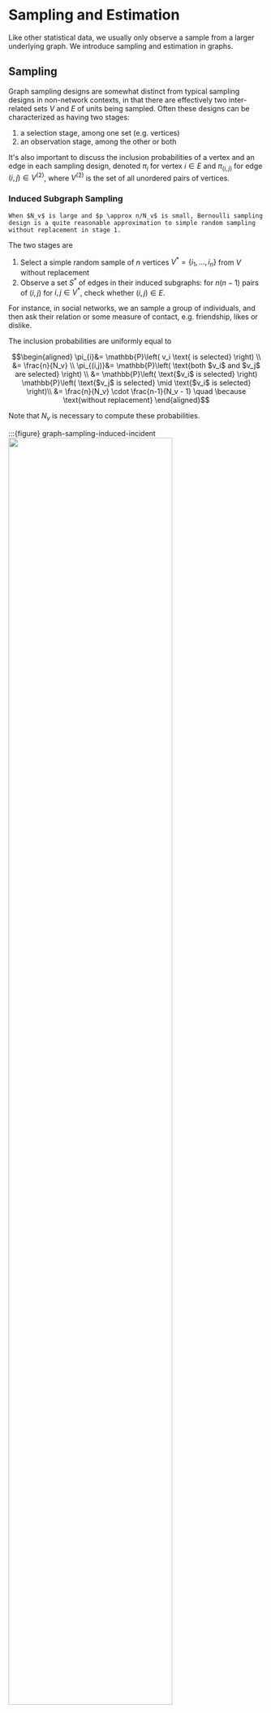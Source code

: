 # Sampling and Estimation

Like other statistical data, we usually only observe a sample from a larger underlying graph. We introduce sampling and estimation in graphs.

## Sampling

Graph sampling designs are somewhat distinct from typical sampling designs in non-network contexts, in that there are effectively two inter-related sets $V$ and $E$ of units being sampled. Often these designs can be characterized as having two stages:
1. a selection stage, among one set (e.g. vertices)
2. an observation stage, among the other or both

It's also important to discuss the inclusion probabilities of a vertex and an edge in each sampling design, denoted $\pi_i$ for vertex $i \in E$ and $\pi_{(i, j)}$ for edge $(i,j) \in V^{(2)}$, where $V^{(2)}$ is the set of all unordered pairs of vertices.


### Induced Subgraph Sampling

```{margin}
When $N_v$ is large and $p \approx n/N_v$ is small, Bernoulli sampling design is a quite reasonable approximation to simple random sampling without replacement in stage 1.
```

The two stages are
1. Select a simple random sample of $n$ vertices $V^{*}=\left\{i_{1}, \ldots, i_{n}\right\}$ from $V$ without replacement
2. Observe a set $S^*$ of edges in their induced subgraphs: for $n(n-1)$ pairs of $(i, j)$ for $i,j \in V^*$, check whether $(i,j)\in E$.

For instance, in social networks, we an sample a group of individuals, and then ask their relation or some measure of contact, e.g. friendship, likes or dislike.

The inclusion probabilities are uniformly equal to

$$\begin{aligned}
\pi_{i}&= \mathbb{P}\left( v_i \text{ is selected}  \right) \\
&= \frac{n}{N_v} \\
\pi_{(i,j)}&= \mathbb{P}\left( \text{both $v_i$ and $v_j$ are selected}  \right) \\
&= \mathbb{P}\left( \text{$v_i$ is selected}  \right) \mathbb{P}\left( \text{$v_j$ is selected} \mid \text{$v_i$ is selected}  \right)\\
&= \frac{n}{N_v} \cdot \frac{n-1}{N_v - 1} \quad \because \text{without replacement}
\end{aligned}$$

Note that $N_v$ is necessary to compute these probabilities.

:::{figure} graph-sampling-induced-incident
<img src="../imgs/graph-sampling-induced-incident.png" width = "80%" alt=""/>

Induced (left) and incident (right) subgraph sampling. Selected vertices/edges are shown in yellow, while observed edges/vertices are shown in orange.
:::


### Incident Subgraph Sampling

Complementary to induced subgraph sampling is incident subgraph sampling.
Instead of selecting $n$ vertices in the initial stage, $n$ edges are selected:
1. Select a simple random sample $E^*$ of $n$ edges from $E$ without replacement
2. All vertices incident to the selected edges are then observed, thus providing $V^*$.

For instance, we sample email correspondence from a database, and observe the sender and receiver.

Inclusion probabilities:

$$\begin{aligned}
\pi_{(i, j)} &= \frac{n}{N_e} \\
\pi_i&= 1-\mathbb{P}(\text{no edge incident to $v_i$ is selected}) \\
&=\left\{\begin{array}{ll}\frac{\binom{N_e - d_i}{n}}{\binom{N_e}{n}} & \text { if } n \leq N_{e}-d_{i} \\ 1, & \text { if } n>N_{e}-d_{i}\end{array}\right. \\
\end{aligned}$$

Hence, in incident subgraph sampling, while the edges are included in the sample graph $G^*$ with equal probability, the vertices are included with unequal probabilities depending on their degrees.

Note that $N_e$ and $d_i$ are necessary to compute the inclusion probabilities. In the example of sampling email correspondence graph, this would require having access to marginal summaries of the total number of emails (say, in a given month) as well as the number of emails in which a given sender had participated.

### Star Sampling

The first stage selects vertices like in induced subgraph sampling, but in the second stage, as its name suggests, we sample all edges incident to the selected vertices, as well as the new vertices on the other end.
1. Select a simple random sample $V_0^*$ from $V$ without replacement
2. For each $v \in V^*$,
   - observe all edges incident to $v$, yielding $E^*$.
   - also observe its neighbors, together with $V_0^*$ yielding $V^*$

More precisely, this is called labeled star sampling. In unlabeled star sampling, the resulting graph is $G^* = (V_0^*, E^*)$. In the latter case, we focus on some particular characteristics (e.g. degrees), so we don't need the vertices on the other end.

For instance, in co-authorship graph, randomly sampling records of $n$ authors and recording the total number of co-authors of each author would correspond to unlabeled star sampling; if not only the number but the identities of the co-authors are recorded, this would correspond to labeled star sampling.

The inclusion probabilities are

$$\begin{aligned}
\pi_{(i, j)}
&= \mathbb{P}\left( \text{neither $i$ nor $j$ are sampled}  \right)\\
&= 1- \frac{\binom{N_v-2}{n}}{\binom{N_v}{n}} \\
\pi_ i &= \frac{n}{N_v} \quad \text{unlabeled case}  \\
\pi_ i &= \sum_{L \subseteq N[i]}(-1)^{|L|+1} \mathbb{P}(L) \quad \text{labeled case}  \\
\end{aligned}$$

where
- $N[i]$ is the union of vertex $i$ and the its immediate neighbors
- $\mathbb{P}\left( L \right) = \frac{\binom{N_v - \left\vert L \right\vert}{n - \left\vert L \right\vert} }{\binom{N_v}{n} }$ is the probability that $L \subseteq V_0^*$. ($n > \left\vert L \right\vert$??)

### Snowball sampling

In star sampling we only look at the immediate neighborhood. We can extends it to up to the $K$-th order neighbors, which is snowball sampling. In short, a $K$-stage snowball sampling is
1. select a simple random sample $V_0^*$ from $V$ without replacement
2. for each $k = 1, \ldots , K$, observe a $k$-th order neighbors, add them to $V^*$ (excluding repeated vertices), and add their incident edges to $E^*$.

Formally, let $N(S)$ be the set of all neighbors of vertices in a set $S$. After we initialize $V_0^*$, we add vertices, for $k=1, \ldots, K$
- $V_k^* = N(V_{k-1}^*)\cap \bar{V}_0^* \cap \ldots \cap \bar{V}_{k-1}^*$, called the $k$-th wave.

A termination condition is $V_k = \emptyset$. The final graph $G^*$ consists of the vertices in $V^* = V_0^* \cup V_1 ^* \cup \ldots \cup V_K^*$ and their incident edges.

Unfortunately, although not surprisingly, inclusion probabilities for snowball sampling become increasingly intractable to calculate after the one-stage level corresponding to star sampling.

:::{figure} graph-sampling-link-tracing
<img src="../imgs/graph-sampling-link-tracing.png" width = "80%" alt=""/>

Two-stage snowball sampling (left) where $V_0^*$ in yellow, $V_1^*$ in orange, and $V_2^*$ in red. Traceroute sampling (right) for sources $\left\{ s_1, s_2 \right\}$ and targets $\left\{ t_1, t_2 \right\}$ in yellow, observed vertices and edges in orange.
:::

(link-tracing)=
### Link Tracing

Many of the other sampling designs fall under link tracing designs: after some selection of an initial sample, some **subset** of the edges ('links') from vertices in this sample are traced to additional vertices.

Snowball sampling is a special case of link tracing, in that all edges are observed. Sometimes this is not feasible, for example, in sampling social contact networks, it may be that individuals are unaware of or cannot recall all of their contacts, or that they do not wish to divulge some of them.

We introduce **traceroute** sampling.
1. select a random sample $S=\left\{s_{1}, \ldots, s_{n_{s}}\right\}$ of vertices as sources from $V$, and another random sample $T=\left\{t_{1}, \ldots, t_{n_{t}}\right\}$ of vertices as targets from $V \setminus S$.
2. For each pair $(s_i, t_j) \in S \times T$, sample a $s_i$-$t_j$ path. Observe all vertices and edges in the path, whose union yielding $G^* = (V^*, E^*)$.

To find the inclusion probabilities, we assume that the paths are shortest paths w.r.t. some set of edge weights. Dall'Asta et al. [SAND 107] find the probabilities are


$$\begin{aligned}
\pi_{i} &\approx 1-\left(1-\rho_{s}-\rho_{t}\right) \exp \left(-\rho_{s} \rho_{t} b_{i}\right) \\
\tau_{\{i, j\}} &\approx 1-\exp \left(-\rho_{s} \rho_{t} b_{i, j}\right)
\end{aligned}$$

where
- $b_i$ is the vertex betweenness centrality of vertex $i$
- $b_{i, j}$ is the edge betweenness centrality of edge $(i, j)$
- $\rho_{s} = \frac{n_s}{N_v} , \rho_t = \frac{n_t}{N_v}$ are the source ant target sampling fractions respectively

We see that the unequal probabilities varies with betweenness centrality $b_i$ and $b_{i, j}$. Though they are not calculable, they lend interesting insight into the nature of this sampling design, to be introduced later.

## Estimation

(Review the [estimation of total](estimation-mean-total) section)

With appropriate choice of population $U$ and unit values $y_i$ for $i \in U$, many of the quantities $\eta(G)$ of graph $G$, e.g. average degree, $N_e$, or even centrality, can be written in a form of population total $\sum_{i \in U} y_i$, as introduced below.

To estimate the total from a sampled graph $G^* = (V^*, E^*)$ where $V^* \subseteq V, E^* \subseteq E$, we can use generalization of the Horvitz-Thompson estimator.

### Types

Many estimation problems can be classified to totals over some order of vertex set $V^(k)$.

#### Totals on Vertex

Let $U=V$, we can define $y_i$ according to the total we are interested.

- average degree: let $y_i = d_i$, then the average degree $\bar{d}$ equals the population total $\sum_{i \in V} d_i$ divided by $N_v$
- proportion of special vertices: let $y_i = \mathbb{I} \left\{ v_i \text{ has some property}  \right\}$, then the proportion of such special vertices equals the population total $\sum_{i \in V} 1$ divided by $N_v$. For instance, proportion of gene responsible for the growth of an organism.

Given a sample of vertices $V^* \subseteq V$, the Horvitz-Thompson estimator for vertex totals takes the form

$$
\hat{\tau}_{\pi}=\sum_{i \in V^{*}} \frac{y_{i}}{\pi_{i}}
$$

Note that
- in some sampling design, the graph structure will be irrelevant for estimating a vertex total, e.g. when the graph structure is irrelevant to $y$ and vertices are sampled through simple random sampling without replacement. $\pi_i$ can be computed in the conventional way.
- on the other hand, the graph structure matters, e.g. in snowball sampling the structure determines $V^*$ and hence the calculation of $\pi_i$.

(total-on-vertex-pairs)=
#### Totals on Vertex Pairs

Now we are interested in $U = V^{(2)}$, the total is

$$
\tau=\sum_{(i, j) \in V^{(2)}} y_{i j}
$$

- number of edges: let $y_{(i, j)} = \mathbb{I} \left\{ (i,j) \in E \right\}$, then the number of edges $N_e$ is given by the total.
- betweenness centrality: let $y_{(i,j)} = \mathbb{I} \left\{ v \in P(i,j) \right\}$ where $P(i,j)$ is the shortest path between $i$ and $j$, and $y_{(i, j)} = 1$ if vertex $v$ is in this shortest path. If all shortest paths are unique, then the betweenness centrality $c_{bet}(v)$ of a vertex $v \in V$ is given by the total, which counts how many shortest paths going through $k$.
- number of homogeneous vertices: let $y_{(i,j)} = \mathbb{I} \left\{ \text{both } i \text{ and } j \text{ have some properties}  \right\}$
- average of some (dis)similarity value between vertex: let $y_{(i,j)} = s(i, j)$ and then divide the total by $N_e$.

The Horvitz-Thompson estimator takes the form

$$
\hat{\tau}_{\pi}=\sum_{(i, j) \in V^{*(2)}} \frac{y_{i j}}{\pi_{i j}}
$$

If $y_{ij} \ne 0$ iff $(i, j) \in E$, then
- vertex pairs total $\tau$ equals to an edge total
- summation in the estimator $\hat{\tau}$ is taken over $E^*$,
- the inclusion probability $\pi_{ij}$ is just the edge inclusion probability $\pi_{(i, j)}$, which equals
  - $\frac{n(n-1)}{N_v (N_v - 1)}$ under induced graph sampling with simple random sampling without replacement in stage 1
  - $\frac{1}{p^2}$ under induced graph sampling with Bernoulli sampling with probability $p$ in stage 1

The variance of the above estimator, generalized from that for conventional Horvitz-Thompson estimator, is given by

$$
\mathbb{V}\left(\hat{\tau}_{\pi}\right)=\sum_{(i, j) \in V^{(2)}} \sum_{(k, l) \in V^{(2)}} y_{i j} y_{k l}\left(\frac{\pi_{i j k l}}{\pi_{i j} \pi_{k l}}-1\right)
$$

where $\pi_{ijkl}$ is the probability that units $(i,j)$ and $(k,l)$ are both included in the sample, and $\pi_{ijkl} = \pi_{ij}$ for convenience when $(i,j) = (k, l)$. Note that there can be $1 \le r \le 4$ different vertices among $i,j,k,l$. The corresponding unbiased estimate of this variance is given by

$$
\widehat{\mathbb{V}}\left(\hat{\tau}_{\pi}\right)=\sum_{(i, j) \in V^{*(2)}} \sum_{(k, l) \in V^{*(2)}} y_{i j} y_{k l}\left(\frac{1}{\pi_{i j} \pi_{k l}}-\frac{1}{\pi_{i j k l}}\right)
$$


Note that these quantities can become increasingly complicated to compute under some sampling designs, since it is necessary to be able to evaluate probabilities $\pi_{ijkl}$ for $1 \le r \le 4$. See Example 5.4 in SAND pg.139 for $p_r$ in induced graph sampling and estimation of $N_e$. Results are shown below.

:::{figure} graph-sampling-edge-total
<img src="../imgs/graph-sampling-edge-total.png" width = "60%" alt=""/>

Histograms of estimates $\hat{N}_e$ of $N_e$ = 31201 and its estimated standard errors (right), under induced subgraph sampling, with Bernoulli sampling of vertices using $p=0.1, 0.2, 0.3$ based on 10000 trials. [Kolaczyk 2009]
:::

#### Totals of Higher Order

The expressions for higher order cases are more complicated. We introduce the case of triples, where $U = V^{(3)}$ and $\tau=\sum_{(i, j, k) \in V^{(3)}} y_{i j k}$. The sample Horvitz-Thompson estimator is

$$
\hat{\tau}_{\pi}=\sum_{(i, j, k) \in V^{*(3)}} \frac{y_{i j k}}{\pi_{i j k}}
$$

The expressions for variance and estimated variance follow in a like manner.

We see an example of estimating transitivity. Recall that

$$
\operatorname{clus}_{T}(G)=\frac{3 \tau_{\Delta}(G)}{\tau_{\wedge}(G)}
$$

where
- $\tau_{\Delta}(G)=\frac{1}{3} \sum_{v \in V} \tau_{\Delta}(v)$ is the number of triangles in the graph
- $\tau_{\wedge}(G)=\sum_{v \in V} \tau_{\wedge}(v)$ is the number of connected triples in the graph

This quantity can be re-expressed in the form

$$
\operatorname{clus}_{T}(G)=\frac{3 \tau_{\Delta}(G)}{\tau_{\wedge} ^ +(G) + 3 \tau_{\Delta}(G)}
$$

where $\tau_{\wedge} ^ +(G) = \tau_{\wedge}(G) -  3 \tau_{\Delta}(G)$ is the number of vertex triples that are connected by **exactly** two edges. Then both $\tau_{\Delta}(G)$ and $\tau_{\wedge}^+(G)$ can becomputed as  a total $\sum_{(i,j,k) \in V^{(3)} }y_{ijk}$ by setting, respectively,

- $y_{ijk} = a_{ij}a_{jk}a_{ki}$
- $y_{i j k}=a_{i j} a_{j k}\left(1-a_{k i}\right)+a_{i j}\left(1-a_{j k}\right) a_{k i}+\left(1-a_{i j}\right) a_{j k} a_{k i}$

where $a_{ij}$ is the $ij$-th entry in the adjacency matrix.

If we use induced subgraph sampling with Bernoulli sampling of vertices with probability $p$ to obtain a sample $G^* = (V^*, E^*)$, then $\pi_{ijk} = p^{-3}$, and hence

$$
\hat{\tau}_{\Delta}(G) =\sum_{(i, j, k) \in V^{*(3)}} \frac{y_{i j k}}{\pi_{i j k}} = p^{-3} \sum_{(i, j, k) \in V^{*(3)}}y_{i j k} = p^{-3} \tau_{\Delta}(G^*)
$$

and similarly $\hat{\tau}_{\wedge}^+(G) = p^{-3}\tau_{\wedge}^+(G^*)$.

We can then substitute these two values to obtain a plug-in estimator of transitivity $\operatorname{clus}_T (G)$. Note that the coefficient $p^{-3}$ cancel out, hence $\widehat{\operatorname{clus}}_T (G) = \operatorname{clus} _T (G^*)$.

### Summary

There are three conditions to make the estimation feasible
1. the graph summary statistic $\eta(G)$ must be expressed in terms of totals
2. the values $y$ must be either observed or obtainable from the available measurements
3. the inclusion probabilities $\pi$ must be computable for the sampling design

But it is not always the case that all three elements are present at the same time. As the first example shown below.

In fact, many estimation problems can be viewed as species problems.
- average degree: how many (distinct) edges for each observed vertex?
- $N_e$ via link tracing: how many distinct edges on multiple paths?

### Examples

#### Average Degree

We will see estimating average degree using two different sampling designs.

First consider unlabeled star sampling. Let the sampled graph be $G^*_{star} = (V^*_{star}, E^*_{star})$. The average degree is a rescaling of vertex total

$$
\hat{\mu}_{star} = \frac{\hat{\tau}_{star}}{N_v}  \quad \text{where} \quad \hat{\tau}_{star} = \sum_{i \in V_{star}^*} \frac{d_i}{n/N_v}
$$

Note that $d_i$ is observed.

On the other hand, under induced subgraph sampling, we do not observe $d_i$, but only a number $d_i^* \le d_i$ for each $i \in V_{indu}^*$. As a result, $\tau$ is not amenable to Horvitz-Thompson estimation methods as a vertex total.

However, we can use the relation $\mu = \frac{2N_e}{N_v}$, which shows an alternative way by estimating $N_e$. As introduced in [total on vertex pairs](total-on-vertex-pairs) above, with inclusion probability $\pi_{ij}= \frac{n(n-1)}{N_v (N_v - 1)}$, we have


$$
\hat{N}_{e, indu}=\sum_{(i, j) \in E_{indu}^{*}} \frac{1}{\pi_{ij}}=N_{e, indu}^{*} \cdot \frac{N_{v}\left(N_{v}-1\right)}{n(n-1)}
$$

which gives the unbiased estimator

$$
\hat{\mu} _{indu} = \frac{2 \hat{N}_{e, indu}}{N_v}
$$

for $\mu$

We can then compare these two estimator. Some re-writing gives


$$
\hat{\mu}_{star} = \frac{2N_{e, star}^*}{n} \quad \hat{\mu}_{I S}=\frac{2 N_{e, indu}^{*}}{n} \cdot \frac{N_{v}-1}{n-1}
$$

Hence under star sampling, it simply use the relation $\bar{d} = \frac{2N_e}{N_v}$ to the sample. In contrast, under induced subgraph sampling, the analogous result (sample average degree) is scaled up by the factor $\frac{N_v - 1}{n-1}$ to account for $d_{i, indu}^* \le d_i$.

(sampling-hidden-pop-size)=
#### Hidden Population Size

The term 'hidden population' generally refers to one in which the individuals do not wish to expose themselves to view. For example, humans of socially sensitive status, such as illegal drug usage or prostitution. Two issues:
- they will not be inclined to disclose themselves
- their population is small

Frank and Snijders [SAND 154] describe how snowball sampling may
be used for this problem, using the idea that mimics capture-recapture methods.

Let
- $V$ be the set of all members of the hidden population
- $G = (V,E)$ be a directed graph associated with that population, in which an arc from vertex $i$ to vertex $j$ indicates that, if asked, individual $i$ would mention individual $j$ as a member of the hidden population (there are some concerns of trust, veracity etc). We want to estimate $N_v$.
- $G^*$ be a subgraph of $G$, where the vertices $V^* = V_0^* \cup V_1 ^*$ are obtained through a one-wave snowball sample, with the initial
sample $V_0^*$ selected through Bernoulli sampling $Z_i \sim \operatorname{Ber}(p_0)$ from $V$, where the sampling rate $p_0$ is unknown. We have three random variables
  - $N_v ^* = \left\vert V_0^* \right\vert$ be the size of the initial sample
  - $M_1$ be the number of arcs $(i, j)$ in $V_0^*$ ($i \in V_0^*$ and $j \in V_0^*$)
  - $M_2$ be the number of arcs pointing from $i \in V_0^*$ to $j \in V_1^*$ ($i \in V_0^*$ but $j \notin V_0^*$)

Out estimator of $N_v$ will be derived using the method-of-moments. We first find the expectation of the three variables.

$$
\begin{array}{l}
\mathbb{E}(N_v ^*)=\mathbb{E}\left(\sum_{i} Z_{i}\right)=N_{v} p_{0} \\
\mathbb{E}\left(M_{1}\right)=\mathbb{E}\left(\sum_{i \neq j} Z_{i} Z_{j} A_{i j}\right)=\left(N_{e}-N_{v}\right) p_{0}^{2} \\
\mathbb{E}\left(M_{2}\right)=\mathbb{E}\left(\sum_{i \neq j} Z_{i}\left(1-Z_{j}\right) A_{i j}\right)=\left(N_{e}-N_{v}\right) p_{0}\left(1-p_{0}\right)
\end{array}
$$

Setting the left-hand sides of these equations equal to their observed counterparts, say $n_v ^*, m_1$ and $m_2$ gives


$$\begin{aligned}
\hat{p}_0&= \frac{m_1 + m_2}{m_1}  \\
\widehat{N_v} &=  \frac{1}{\hat{p}_0}  n_v ^*\\
\end{aligned}$$

In other words, the number of individuals observed initially is inflated by an estimate $\hat{p}_0$ of the sampling rate, where that estimate reflects the relative number of arcs from individuals in the initial sample that point inwards among themselves.

```{margin}
Recall capture-recapture estimator $\frac{1}{m/n_2} n_1$ where $n_1, n_2$ are sample sizes, and $m$ are marked individuals in stage 1. The denominator $m/n_2$ can be seen as sampling rate $\hat{p}_0$.
```

To find the variance this estimator, we use the [jackknife principle](https://en.wikipedia.org/wiki/Jackknife_resampling). Let $\widehat{N}_{v}^{(-i)}$ be the estimate of $N_v$ obtained by removing $i \in V_0^*$ and $j \in V_1^*$ that has only one edge $(i, j)$ adjacent to it, and let $\bar{\widehat{N}}_v$ be their average, then

$$
\widehat{\mathbb{V}}_{J}\left(\widehat{N}_{v}\right)=\frac{n-2}{2 n} \sum_{i \in V_{0}^{*}}\left(\widehat{N}_{v}^{(-i)}-\bar{\widehat{N}}_v\right)^{2}
$$


#### Graph Size via Link Tracing

We can estimate graph size via [link tracing](link-tracing) (traceroute sampling).

Let $V_{(-j)}^{*}$ denote the number of vertices discovered on sampled paths to targets other than $t_{j},$ and define $\delta_{j}= \mathbb{I} \left\{t_{j} \notin V_{(-j)}^{*}\right\}$ to be the indicator of the event that target $t_{j}$ is not 'discovered' on sampled paths to any other target. Write the total number of such targets as $X=\sum_{j} \delta_{j}$. We want to find $\mathbb{E} [X]$, i.e. the average tendency of targets to be missed by other paths.

Given a set of pre-selected source nodes $S=\left\{s_{1}, \ldots, s_{n_{s}}\right\}$ (chosen either randomly or not), if the target nodes in $T=\left\{t_{1}, \ldots, t_{n_{t}}\right\}$ are chosen by simple random sampling without replacement from $V \backslash S$, the probability that target $t_{j}$ is **not** discovered on the paths to other targets is given by

$$
\begin{align*}
\mathbb{P}\left(\delta_{j}=1 \mid V_{(-j)}^{*}\right)=\frac{N_{v}-N_{(-j)}^{*}}{N_{v}-n_{s}-(n_{t}-1)}
\end{align*}
$$

where $N_{(-j)}^{*}=\left|V_{(-j)}^{*}\right|$. Note that, by symmetry under simple random sampling for $t_j \in T$, the expectation $\mathbb{E}[N_{(-j)}^{*}]$ is the same for all $j .$ We denote this quantity by $\mathbb{E}[N_{(-)}^{*}]$ and, as a result, we obtain

$$
\begin{align*}
\mathbb{E}[X]=\sum_{j=1}^{n_{t}} \mathbb{P}\left(\delta_{j}=1 \mid V_{(-j)}^{*}\right)=\frac{n_{t}\left[N_{v}-\mathbb{E}[N_{(-)}^{*}]\right]}{N_{v}-n_{s}-n_{t}+1}
\end{align*}
$$

The only unknown quantity in this equation is $N_v$, while others can be pre-set or estimated. Rewriting this equation we have

$$
N_{v}=\frac{n_{t} \mathbb{E}[N_{(-)}^{*}]-\left(n_{s}+n_{t}-1\right) \mathbb{E}[X]}{n_{t}-\mathbb{E}[X]}
$$

Hence, we have a method-of-moments estimator for $N_v$. In a run of link tracing, an unbiased estimator of $\mathbb{E} [X]$ is the $X$ itself, and that of $\mathbb{E}[N_{(-)}^{*}]$ is the average of $N_{(-i)}^*$. However, if $X = n_t$, then RHS denominator is not well defined.

To solve this, under a slight variation of this idea and ignoring trivial terms and factors, Viger et al. [SAND 388] arrive at an estimator of the form

$$
\hat{N}_{v}=\left(n_{S}+n_{t}\right)+\frac{N_{v}^{*}-\left(n_{S}+n_{t}\right)}{1-w^{*}}
$$

where $w^{*}=X /\left(n_{t}+1\right)$, hence the denominator can be viewed as the average tendency of targets to be **discovered** by other paths. A simple estimate of the variance of this by delta-method is

$$
\widehat{\mathbb{V}}\left(\hat{N}_{v}\right) \approx \frac{\left(N_{v}^{*}-n_{S}-n_{t}\right)^{2} w^{*}}{\left(1-w^{*}\right)^{3} n_{t}}
$$

### Issues

Usually, we want to estimate some characteristic $\eta(G)$ of a graph $G$ through sampled subgraph $G^*$. Some sampling designs give biased characteristic $\eta(G^*) \ne \eta(G)$ but can be adjusted, like the average degree example above. But if $\eta$ is more involved, this is no trivial. For instance, many sampling designs induce degree distribution unrepresentative of the true underlying degree distribution [SAND pg.150].

Let $f_d$ and $f_d^*$ be the true and observed frequencies of degree $d$ nodes in $G$ and $G^*$, respectively. Frank [SAND 153] shows under induced subgraph sampling,

$$
\mathbb{E}\left(f_{d}^{*}\right)=\sum_{d^{\prime}=0}^{N_{v}-1} P\left(d, d^{\prime}\right) f_{d^{\prime}}, \quad \text{where}  P\left(d, d^{\prime}\right)=\frac{\binom{d^{\prime}}{d}\binom{N_{v}-1-d^{\prime}}{n-1-d}}{\binom{N_{v}-1}{n-1}}
$$

where $\binom{n}{k} = 0$ if $k >n$. In principle, to find $f_d$, we can substitute $f_d^*$ to LHS, and obtain a system of equations for unknowns $(f_0, \ldots, f_N)$. But since $n < N$, this is system of equations is under-determined unless it is known that $d_\max < n$. Even this is true, the solution is not guaranteed to be non-negative, and the variance of this estimator would not be easy to derive.

Other issues
- analysis of non-traditional sampling designs (e.g., particularly adaptive designs)
- the estimation of quantities not easily expressed as totals (e.g., degree distribution exponents)
- the incorporation of effects of sampling error and missingness
